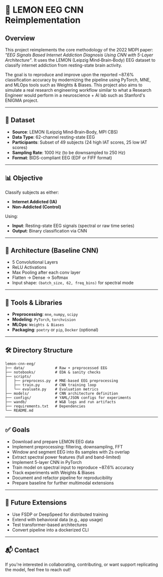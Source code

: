 # 🧠 LEMON EEG CNN Reimplementation

## Overview

This project reimplements the core methodology of the 2022 MDPI paper: *"EEG Signals Based Internet Addiction Diagnosis Using CNN with 5-Layer Architecture"*. It uses the LEMON (Leipzig Mind‑Brain‑Body) EEG dataset to classify internet addiction from resting-state brain activity.

The goal is to reproduce and improve upon the reported \~87.6% classification accuracy by modernizing the pipeline using PyTorch, MNE, and MLOps tools such as Weights & Biases. This project also aims to simulate a real research engineering workflow similar to what a Research Engineer would perform in a neuroscience + AI lab such as Stanford's ENIGMA project.

---

## 🔗 Dataset

- **Source**: LEMON (Leipzig Mind‑Brain‑Body, MPI CBS)
- **Data Type**: 62-channel resting-state EEG
- **Participants**: Subset of 49 subjects (24 high IAT scores, 25 low IAT scores)
- **Sampling Rate**: 1000 Hz (to be downsampled to 250 Hz)
- **Format**: BIDS-compliant EEG (EDF or FIFF format)

---

## 📊 Objective

Classify subjects as either:

- **Internet Addicted (IA)**
- **Non-Addicted (Control)**

Using:

- **Input**: Resting-state EEG signals (spectral or raw time series)
- **Output**: Binary classification via CNN

---

## 🧪 Architecture (Baseline CNN)

- 5 Convolutional Layers
- ReLU Activations
- Max Pooling after each conv layer
- Flatten → Dense → Softmax
- Input shape: `(batch_size, 62, freq_bins)` for spectral mode

---

## 🔧 Tools & Libraries

- **Preprocessing**: `mne`, `numpy`, `scipy`
- **Modeling**: `PyTorch`, `torchvision`
- **MLOps**: `Weights & Biases`
- **Packaging**: `poetry` or `pip`, `Docker` (optional)

---

## 🛠️ Directory Structure

```
lemon-cnn-eeg/
├── data/              # Raw + preprocessed EEG
├── notebooks/         # EDA & sanity checks
├── scripts/
│   ├── preprocess.py  # MNE-based EEG preprocessing
│   ├── train.py       # CNN training loop
│   └── evaluate.py    # Evaluation metrics
├── models/            # CNN architecture definition
├── configs/           # YAML/JSON configs for experiments
├── wandb/             # W&B logs and run artifacts
├── requirements.txt   # Dependencies
└── README.md
```

---

## ✅ Goals

- Download and prepare LEMON EEG data
- Implement preprocessing: filtering, downsampling, FFT
- Window and segment EEG into 8s samples with 2s overlap
- Extract spectral power features (full and band-limited)
- Implement 5-layer CNN in PyTorch
- Train model on spectral input to reproduce ~87.6% accuracy
- Track experiments with Weights & Biases
- Document and refactor pipeline for reproducibility
- Prepare baseline for further multimodal extensions

---

## 🔁 Future Extensions

- Use FSDP or DeepSpeed for distributed training
- Extend with behavioral data (e.g., app usage)
- Test transformer-based architectures
- Convert pipeline into a dockerized CLI

---

## 📬 Contact

If you're interested in collaborating, contributing, or want support replicating the model, feel free to reach out!

